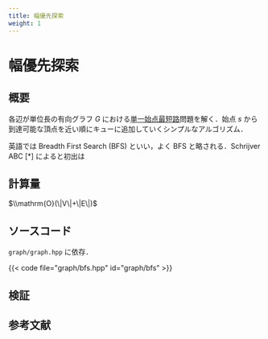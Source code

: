 ```yaml
---
title: 幅優先探索
weight: 1
---
```


# 幅優先探索
## 概要
各辺が単位長の有向グラフ $G$ における[単一始点最短路](..)問題を解く．始点 $s$ から到達可能な頂点を近い順にキューに追加していくシンプルなアルゴリズム．

英語では Breadth First Search (BFS) といい，よく BFS と略される．Schrijver ABC [*] によると初出は

## 計算量
$\\mathrm{O}(\|V\|+\|E\|)$

## ソースコード
`graph/graph.hpp` に依存．

{{< code file="graph/bfs.hpp" id="graph/bfs" >}}

## 検証

## 参考文献
